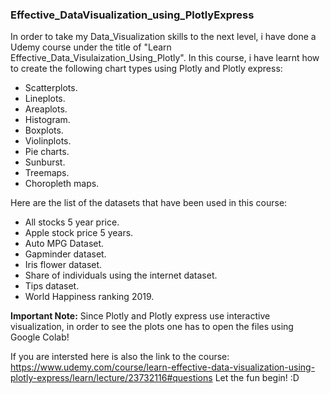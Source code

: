 ### Effective_DataVisualization_using_PlotlyExpress
In order to take my Data_Visualization skills to the next level, i have done a Udemy course under the title of "Learn Effective_Data_Visulaization_Using_Plotly".
In this course, i have learnt how to create the following chart types using Plotly and Plotly express:
* Scatterplots.
* Lineplots.
* Areaplots.
* Histogram.
* Boxplots.
* Violinplots.
* Pie charts.
* Sunburst.
* Treemaps.
* Choropleth maps.


Here are the list of the datasets that have been used in this course:
* All stocks 5 year price.
* Apple stock price 5 years.
* Auto MPG Dataset.
* Gapminder dataset.
* Iris flower dataset.
* Share of individuals using the internet dataset.
* Tips dataset.
* World Happiness ranking 2019.


**Important Note:** Since Plotly and Plotly express use interactive visualization, in order to see the plots one has to open the files using Google Colab!

If you are intersted here is also the link to the course:
https://www.udemy.com/course/learn-effective-data-visualization-using-plotly-express/learn/lecture/23732116#questions
Let the fun begin! :D
